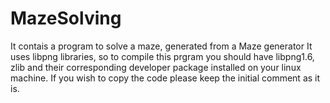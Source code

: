# MazeSolving
It contais a program to solve a maze, generated from a Maze generator
It uses libpng libraries, so to compile this prgram you should have libpng1.6, zlib and their corresponding developer package
installed on your linux machine.
If you wish to copy the code please keep the initial comment as it is.

